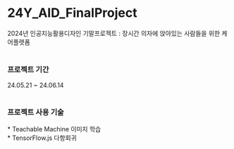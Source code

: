 # 24Y_AID_FinalProject
2024년 인공지능활용디자인 기말프로젝트 : 장시간 의자에 앉아있는 사람들을 위한 케어플랫폼
<br>
<br>

<h3>프로젝트 기간</h3>
24.05.21 ~ 24.06.14
<br>
<br>

<h3>프로젝트 사용 기술</h3>
 * Teachable Machine 이미지 학습<br>
 * TensorFlow.js 다항회귀
